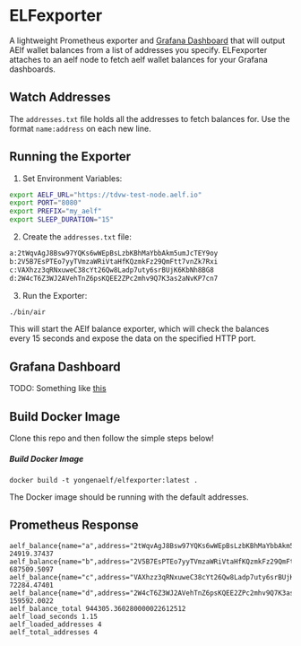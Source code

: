 # ELFexporter

A lightweight Prometheus exporter and [Grafana Dashboard](https://grafana.com/dashboards/6970) that will output AElf wallet balances from a list of addresses you specify. ELFexporter attaches to an aelf node to fetch aelf wallet balances for your Grafana dashboards.

## Watch Addresses
The `addresses.txt` file holds all the addresses to fetch balances for. Use the format `name:address` on each new line.

## Running the Exporter

1. Set Environment Variables:

```sh
export AELF_URL="https://tdvw-test-node.aelf.io"
export PORT="8080"
export PREFIX="my_aelf"
export SLEEP_DURATION="15"
```

2. Create the `addresses.txt` file:

```sh
a:2tWqvAgJ8Bsw97YQKs6wWEpBsLzbKBhMaYbbAkm5umJcTEY9oy
b:2V5B7EsPTEo7yyTVmzaWRiVtaHfKQzmkFz29QmFtt7vnZk7Rxi
c:VAXhzz3qRNxuweC38cYt26Qw8Ladp7uty6srBUjK6KbNh8BG8
d:2W4cT6Z3WJ2AVehTnZ6psKQEE2ZPc2mhv9Q7K3as2aNvKP7cn7
```

3. Run the Exporter:

```sh
./bin/air
```

This will start the AElf balance exporter, which will check the balances every 15 seconds and expose the data on the specified HTTP port.

## Grafana Dashboard
TODO: Something like [this](https://grafana.com/dashboards/6970)

## Build Docker Image
Clone this repo and then follow the simple steps below!

##### Build Docker Image
`docker build -t yongenaelf/elfexporter:latest .`

The Docker image should be running with the default addresses.

## Prometheus Response
```
aelf_balance{name="a",address="2tWqvAgJ8Bsw97YQKs6wWEpBsLzbKBhMaYbbAkm5umJcTEY9oy"} 24919.37437
aelf_balance{name="b",address="2V5B7EsPTEo7yyTVmzaWRiVtaHfKQzmkFz29QmFtt7vnZk7Rxi"} 687509.5097
aelf_balance{name="c",address="VAXhzz3qRNxuweC38cYt26Qw8Ladp7uty6srBUjK6KbNh8BG8"} 72284.47401
aelf_balance{name="d",address="2W4cT6Z3WJ2AVehTnZ6psKQEE2ZPc2mhv9Q7K3as2aNvKP7cn7"} 159592.0022
aelf_balance_total 944305.360280000022612512
aelf_load_seconds 1.15
aelf_loaded_addresses 4
aelf_total_addresses 4
```

